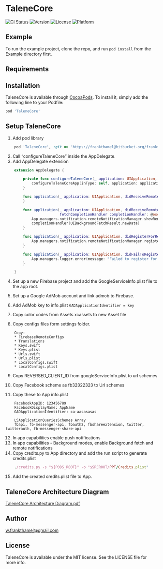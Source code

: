 # TaleneCore

[![CI Status](https://img.shields.io/travis/w.frankthamel@gmail.com/TaleneCore.svg?style=flat)](https://travis-ci.org/w.frankthamel@gmail.com/TaleneCore)
[![Version](https://img.shields.io/cocoapods/v/TaleneCore.svg?style=flat)](https://cocoapods.org/pods/TaleneCore)
[![License](https://img.shields.io/cocoapods/l/TaleneCore.svg?style=flat)](https://cocoapods.org/pods/TaleneCore)
[![Platform](https://img.shields.io/cocoapods/p/TaleneCore.svg?style=flat)](https://cocoapods.org/pods/TaleneCore)

## Example

To run the example project, clone the repo, and run `pod install` from the Example directory first.

## Requirements

## Installation

TaleneCore is available through [CocoaPods](https://cocoapods.org). To install
it, simply add the following line to your Podfile:

```ruby
pod 'TaleneCore'
```

## Setup TaleneCore

1. Add pod library

```ruby
	pod 'TaleneCore', :git => 'https://frankthamel@bitbucket.org/frankthamel/talenecore.git', :tag => '1.0.0'
```

2. Call “configureTaleneCore” inside the AppDelegate.
3. Add AppDelegate extension

```swift
	extension AppDelegate {

		private func configureTaleneCore(_ application: UIApplication, didFinishLaunchingWithOptions launchOptions: [UIApplication.LaunchOptionsKey: Any]?) {
			configureTaleneCoreApp(inType: self, application: application, didFinishLaunchingWithOptions: launchOptions)
		}

		func application(_ application: UIApplication, didReceiveRemoteNotification userInfo: [AnyHashable: Any]) {
		}

		func application(_ application: UIApplication, didReceiveRemoteNotification userInfo: [AnyHashable: Any],
						 fetchCompletionHandler completionHandler: @escaping (UIBackgroundFetchResult) -> Void) {
			App.managers.notification.remoteNotificationManager.showRemoteMessage(userInfo)
			completionHandler(UIBackgroundFetchResult.newData)
		}

		func application(_ application: UIApplication, didRegisterForRemoteNotificationsWithDeviceToken deviceToken: Data) {
			App.managers.notification.remoteNotificationManager.registerForRemoteNotificationsWithDeviceToken(token: deviceToken)
		}

		func application(_ application: UIApplication, didFailToRegisterForRemoteNotificationsWithError error: Error) {
			App.managers.logger.error(message: "Failed to register for notifications: \(error.localizedDescription)")
		}

	}

```

4. Set up a new Firebase project and add the GoogleServiceInfo.plist file to the app root.

5. Set up a Google AdMob account and link admob to Firebase.

6. Add AdMob key to info.plist
```GADApplicationIdentifier = key```

7. Copy color codes from Assets.xcassets to new Asset file

8. Copy configs files form settings folder.
```
	Copy: 
	* FirebaseRemoteConfigs
	* Translations
	* Keys.swift
	* Keys.plist
	* Urls.swift
	* Urls.plist
	* LocalConfigs.swift
	* LocalConfigs.plist
```
9. Copy REVERSED_CLIENT_ID from googleServiceInfo.plist to url schemes

10. Copy Facebook scheme as fb32322323 to Url schemes

11. Copy these to App info.plist
```
	FacebookAppID: 123456789
	FacebookDisplayName: AppName
	GADApplicationIdentifier: ca-aasasasas
	
	LSApplicationQueriesSchemes Array
	fbapi, fb-messenger-api, fbauth2, fbshareextension, twitter, twitterauth, fb-messenger-share-api
```
12. In app capabilities enable push notifications
13. In app capabilities - Background modes, enable Background fetch and remote notifications
14. Copy credits.py to App directory and add the run script to generate credits.plist

```ruby
	./credits.py -s "${PODS_ROOT}" -o "$SRCROOT/PPT/Credits.plist"
```

15. Add the created credits.plist file to App.

## TaleneCore  Architecture Diagram 

[TaleneCore Architecture Diagram.pdf](https://github.com/frankthamel/TaleneCore/blob/master/Talene%20Core%20UML%20Class%20Diagram%20by%20Frank%20Thamel.pdf)


## Author

w.frankthamel@gmail.com

## License

TaleneCore is available under the MIT license. See the LICENSE file for more info.
